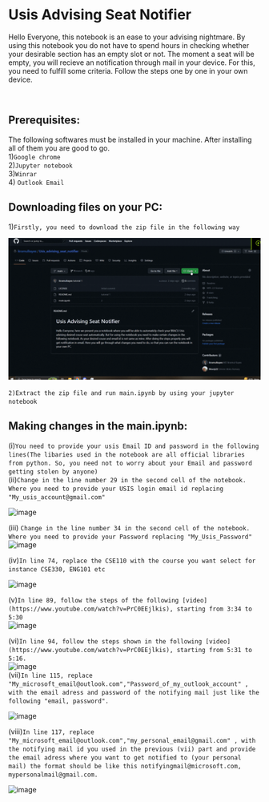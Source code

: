# Usis Advising Seat Notifier
<p>Hello Everyone, this notebook is an ease to your advising nightmare. By using this notebook you do not have to spend hours in checking whether your desirable section has an empty slot or not. The moment a seat will be empty, you will recieve an notification through mail in your device. For this, you need to fulfill some criteria. Follow the steps one by one in your own device.</p><br>

## Prerequisites:
The following softwares must be installed in your machine. After installing all of them you are good to go. <br>
1)```Google chrome```<br>
2)```Jupyter notebook```<br>
3)```Winrar```<br>
4) ```Outlook Email```<br>

## Downloading files on your PC:

1)```Firstly, you need to download the zip file in the following way```


<img src="gifs/1.gif" alt="Alt text" title="Optional title">

```2)Extract the zip file and run main.ipynb by using your jupyter notebook```

## Making changes in the main.ipynb:
(i)```You need to provide your usis Email ID and password in the following lines(The libaries used in the notebook are all official libraries from python. So, you need not to worry about your Email and password getting stolen by anyone)```<br>
(ii)```Change in the line number 29 in the second cell of the notebook. Where you need to provide your USIS login email id replacing "My_usis_account@gmail.com"```<br>

![image](https://github.com/ikramulkayes/Usis_advising_seat_notifier/assets/67923321/ea828616-f9de-437d-9440-18fef9fa244d)<br>




(iii) ```Change in the line number 34 in the second cell of the notebook. Where you need to provide your Password replacing "My_Usis_Password"```<br>
![image](https://github.com/ikramulkayes/Usis_advising_seat_notifier/assets/67923321/06626742-5afb-4041-9636-96fe7a34b253)<br>

(iv)```In line 74, replace the CSE110 with the course you want select for instance CSE330, ENG101 etc```<br>

![image](https://github.com/ikramulkayes/Usis_advising_seat_notifier/assets/67923321/bf31b130-e6f3-47bb-9839-0155656e6f95) <br>

(v)```In line 89, follow the steps of the following [video](https://www.youtube.com/watch?v=PrC0EEjlkis), starting from 3:34 to 5:30```<br>
![image](https://github.com/ikramulkayes/Usis_advising_seat_notifier/assets/67923321/7d53e84a-82a4-459d-bfd6-a2a52912f59d)<br>

(vi)```In line 94, follow the steps shown in the following [video](https://www.youtube.com/watch?v=PrC0EEjlkis), starting from 5:31 to 5:16.```<br>
![image](https://github.com/ikramulkayes/Usis_advising_seat_notifier/assets/67923321/cff033e3-a610-49c6-b7d1-c01addb98ba5) <br>
(vii)```In line 115, replace "My_microsoft_email@outlook.com","Password_of_my_outlook_account" , with the email adress and password of the notifying mail just like the following "email, password".```<br>

![image](https://github.com/ikramulkayes/Usis_advising_seat_notifier/assets/67923321/15863f8b-264b-4d23-b5ea-1873b60e91d8) <br>

(viii)```In line 117, replace "My_microsoft_email@outlook.com","my_personal_email@gmail.com" , with the notifying mail id you used in the previous (vii) part and provide  the email adress where you want to get notified to (your personal mail) the format should be like this notifyingmail@microsoft.com, mypersonalmail@gmail.com.```<br>

![image](https://github.com/ikramulkayes/Usis_advising_seat_notifier/assets/67923321/d901b72a-767e-4c0f-bbba-576c5c1edd53)


